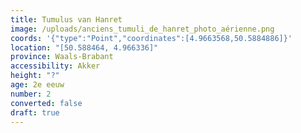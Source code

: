```yaml
---
title: Tumulus van Hanret
image: /uploads/anciens_tumuli_de_hanret_photo_aérienne.png
coords: '{"type":"Point","coordinates":[4.9663568,50.5884886]}'
location: "[50.588464, 4.966336]"
province: Waals-Brabant
accessibility: Akker
height: "?"
age: 2e eeuw
number: 2
converted: false
draft: true
---
```

